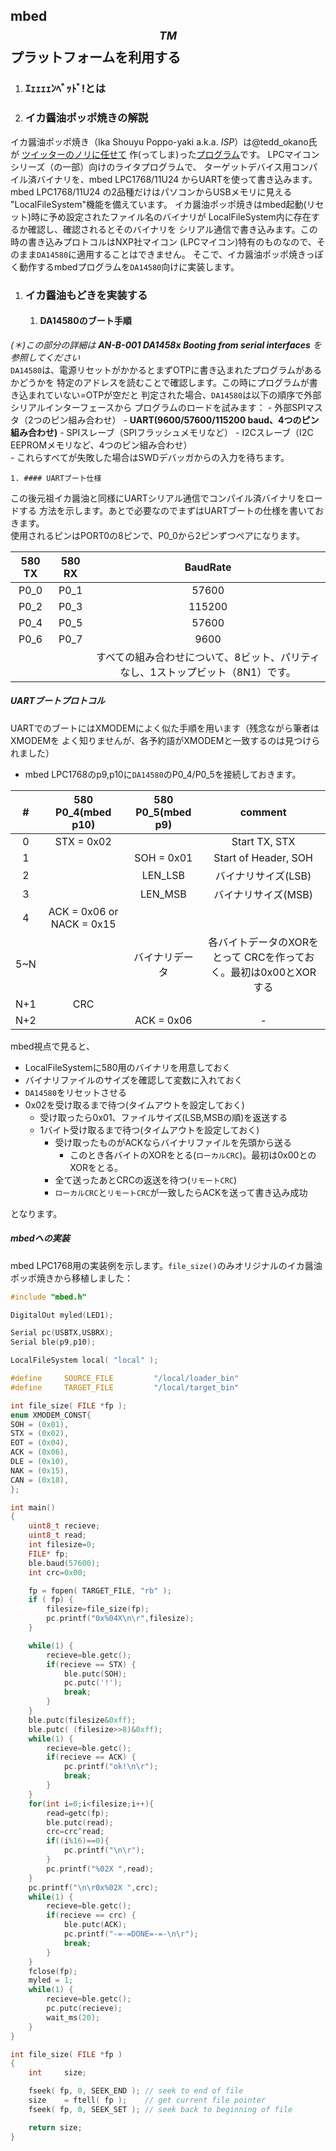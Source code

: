 ## mbed$$^{TM}$$プラットフォームを利用する
1. ### ｴｪｪｪｪﾝﾍﾞｯﾄﾞ!とは

1. ### イカ醤油ポッポ焼きの解説
イカ醤油ポッポ焼き（Ika Shouyu Poppo-yaki a.k.a. *ISP*）は@tedd_okano氏が
[ツイッターのノリに任せて][1] 作(ってしま)った[プログラム][2]です。
LPCマイコンシリーズ（の一部）向けのライタプログラムで、
ターゲットデバイス用コンパイル済バイナリを、mbed LPC1768/11U24 からUARTを使って書き込みます。  
mbed LPC1768/11U24 の2品種だけはパソコンからUSBメモリに見える
"LocalFileSystem"機能を備えています。
イカ醤油ポッポ焼きはmbed起動(リセット)時に予め設定されたファイル名のバイナリが
LocalFileSystem内に存在するか確認し、確認されるとそのバイナリを
シリアル通信で書き込みます。この時の書き込みプロトコルはNXP社マイコン
(LPCマイコン)特有のものなので、そのまま`DA14580`に適用することはできません。
そこで、イカ醤油ポッポ焼きっぽく動作するmbedプログラムを`DA14580`向けに実装します。

1. ### イカ醤油もどきを実装する
    1. #### DA14580のブート手順
_(＊)この部分の詳細は **AN-B-001 DA1458x Booting from serial interfaces** を参照してください_  
`DA14580`は、電源リセットがかかるとまずOTPに書き込まれたプログラムがあるかどうかを
特定のアドレスを読むことで確認します。この時にプログラムが書き込まれていない=OTPが空だと
判定された場合、`DA14580`は以下の順序で外部シリアルインターフェースから
プログラムのロードを試みます：
        - 外部SPIマスタ（2つのピン組み合わせ）
        - **UART(9600/57600/115200 baud、4つのピン組み合わせ)**
        - SPIスレーブ（SPIフラッシュメモリなど）
        - I2Cスレーブ（I2C EEPROMメモリなど、4つのピン組み合わせ）  
        - これらすべてが失敗した場合はSWDデバッガからの入力を待ちます。

    1. #### UARTブート仕様
この後元祖イカ醤油と同様にUARTシリアル通信でコンパイル済バイナリをロードする
方法を示します。あとで必要なのでまずはUARTブートの仕様を書いておきます。  
使用されるピンはPORT0の8ピンで、P0_0から2ピンずつペアになります。

|580 TX|580 RX|BaudRate|
|:--:|:--:|:--:|
|P0_0|P0_1|57600|
|P0_2|P0_3|115200|
|P0_4|P0_5|57600|
|P0_6|P0_7|9600|
|||すべての組み合わせについて、8ビット、パリティなし、1ストップビット（8N1）です。|

##### UARTブートプロトコル
UARTでのブートにはXMODEMによく似た手順を用います（残念ながら筆者はXMODEMを
よく知りませんが、各予約語がXMODEMと一致するのは見つけられました）
* mbed LPC1768のp9,p10に`DA14580`のP0_4/P0_5を接続しておきます。

|#|580 P0_4(mbed p10)|580 P0_5(mbed p9)|comment|
|:--:|:--:|:--:|:--:|
|0|STX = 0x02| |Start TX, STX|
|1| |SOH = 0x01|Start of Header, SOH|
|2| |LEN_LSB|バイナリサイズ(LSB)|
|3| |LEN_MSB|バイナリサイズ(MSB)|
|4|ACK = 0x06 or NACK = 0x15 | | |
|5~N| |バイナリデータ|各バイトデータのXORをとって CRCを作っておく。最初は0x00とXORする|
|N+1|CRC| | |
|N+2| |ACK = 0x06|-|

mbed視点で見ると、
* LocalFileSystemに580用のバイナリを用意しておく
* バイナリファイルのサイズを確認して変数に入れておく
* `DA14580`をリセットさせる
* 0x02を受け取るまで待つ(タイムアウトを設定しておく)
  * 受け取ったら0x01、ファイルサイズ(LSB,MSBの順)を返送する
  * 1バイト受け取るまで待つ(タイムアウトを設定しておく)
    * 受け取ったものがACKならバイナリファイルを先頭から送る
      * このとき各バイトのXORをとる(`ローカルCRC`)。最初は0x00とのXORをとる。
    * 全て送ったあとCRCの返送を待つ(`リモートCRC`)
    * `ローカルCRC`と`リモートCRC`が一致したらACKを送って書き込み成功

となります。

##### mbedへの実装
mbed LPC1768用の実装例を示します。`file_size()`のみオリジナルのイカ醤油ポッポ焼きから移植しました：
```c++
#include "mbed.h"

DigitalOut myled(LED1);

Serial pc(USBTX,USBRX);
Serial ble(p9,p10);

LocalFileSystem local( "local" );

#define     SOURCE_FILE         "/local/loader_bin"
#define     TARGET_FILE         "/local/target_bin"

int file_size( FILE *fp );
enum XMODEM_CONST{
SOH = (0x01),
STX = (0x02),
EOT = (0x04),
ACK = (0x06),
DLE = (0x10),
NAK = (0x15),
CAN = (0x18),
};

int main()
{
    uint8_t recieve;
    uint8_t read;
    int filesize=0;
    FILE* fp;
    ble.baud(57600);
    int crc=0x00;

    fp = fopen( TARGET_FILE, "rb" );
    if ( fp) {
        filesize=file_size(fp);
        pc.printf("0x%04X\n\r",filesize);
    }

    while(1) {
        recieve=ble.getc();
        if(recieve == STX) {
            ble.putc(SOH);
            pc.putc('!');
            break;
        }
    }
    ble.putc(filesize&0xff);
    ble.putc( (filesize>>8)&0xff);
    while(1) {
        recieve=ble.getc();
        if(recieve == ACK) {
            pc.printf("ok!\n\r");
            break;
        }
    }
    for(int i=0;i<filesize;i++){
        read=getc(fp);
        ble.putc(read);
        crc=crc^read;
        if((i%16)==0){
            pc.printf("\n\r");
        }
        pc.printf("%02X ",read);
    }
    pc.printf("\n\r0x%02X ",crc);
    while(1) {
        recieve=ble.getc();
        if(recieve == crc) {
            ble.putc(ACK);
            pc.printf("-=-=DONE=-=-\n\r");
            break;
        }
    }
    fclose(fp);
    myled = 1;
    while(1) {
        recieve=ble.getc();
        pc.putc(recieve);
        wait_ms(20);
    }
}

int file_size( FILE *fp )
{
    int     size;

    fseek( fp, 0, SEEK_END ); // seek to end of file
    size    = ftell( fp );    // get current file pointer
    fseek( fp, 0, SEEK_SET ); // seek back to beginning of file

    return size;
}

```

[1]: https://developer.mbed.org/users/okano/notebook/how_the_ika_shouyu_poppo_yaki_born/
[2]: https://developer.mbed.org/users/okano/code/ika_shouyu_poppoyaki/wiki/Homepage
